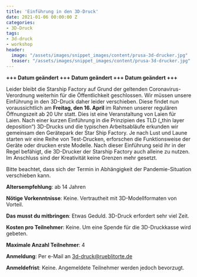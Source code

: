 ```yaml
---
title: 'Einführung in den 3D-Druck'
date: 2021-01-06 00:00:00 Z
categories:
- 3D-Druck
tags:
- 3d-druck
- workshop
header:
  image: "/assets/images/snippet_images/content/prusa-3d-drucker.jpg"
  teaser: "/assets/images/snippet_images/content/prusa-3d-drucker.jpg"
--- 
```


**+++ Datum geändert +++ Datum geändert +++ Datum geändert +++**

Leider bleibt die Starship Factory auf Grund der geltenden Coronavirus-Verordnung weiterhin für die Öffentlichkeit geschlossen. Wir müssen unsere Einführung in den 3D-Druck daher leider verschieben. Diese findet nun voraussichtlich am **Freitag, den 16. April** im Rahmen unserer regulären Öffnungszeit ab 20 Uhr statt. Dies ist eine Veranstaltung von Laien für Laien. Nach einer kurzen Einführung in die Prinzipien des TLD („thin layer deposition“) 3D-Drucks und die typischen Arbeitsabläufe erkunden wir gemeinsam den Gerätepark der Star Ship Factory. Je nach Lust und Laune starten wir eine Reihe von Test-Drucken, erforschen die Funktionsweise der Geräte oder drucken erste Modelle. Nach dieser Einführung seid ihr in der Regel befähigt, die 3D-Drucker der Starship Factory auch alleine zu nutzen. Im Anschluss sind der Kreativität keine Grenzen mehr gesetzt.

Bitte beachtet, dass sich der Termin in Abhängigkeit der Pandemie-Situation verschieben kann.

**Altersempfehlung**: ab 14 Jahren

**Nötige Vorkenntnisse**: Keine. Vertrautheit mit 3D-Modellformaten von Vorteil.

**Das musst du mitbringen**: Etwas Geduld. 3D-Druck erfordert sehr viel Zeit.

**Kosten pro Teilnehmer**: Keine. Um eine Spende für die 3D-Druckkasse wird gebeten.

**Maximale Anzahl Teilnehmer**: 4


**Anmeldung**: Per e-Mail an 3d-druck@rueblitorte.de

**Anmeldefrist**: Keine. Angemeldete Teilnehmer werden jedoch bevorzugt.
